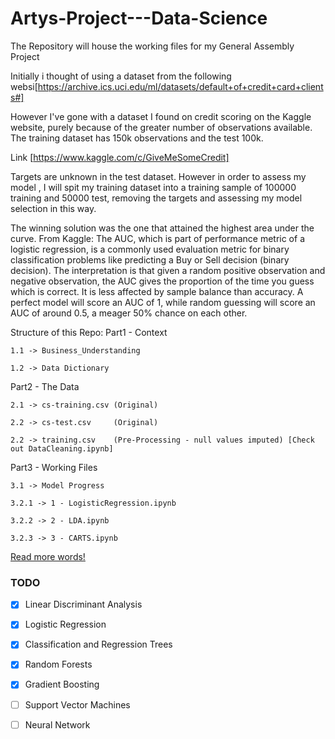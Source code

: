 # Artys-Project---Data-Science
The Repository will house the working files for my General Assembly Project

Initially i thought of using a dataset from the following websi[https://archive.ics.uci.edu/ml/datasets/default+of+credit+card+clients#]


However I've gone with a dataset I found on credit scoring on the Kaggle website, purely because of the greater number of observations available. The training dataset has 150k observations and the test 100k.

Link [https://www.kaggle.com/c/GiveMeSomeCredit]

Targets are unknown in the test dataset. However in order to assess my model , I will spit my training dataset into a training sample of 100000 training and 50000 test, removing the targets and assessing my model selection in this way.

The winning solution was the one that attained the highest area under the curve.
From Kaggle:
The AUC, which is part of performance metric of a logistic regression, is a commonly used evaluation metric for binary classification problems like predicting a Buy or Sell decision (binary decision). The interpretation is that given a random positive observation and negative observation, the AUC gives the proportion of the time you guess which is correct. It is less affected by sample balance than accuracy. A perfect model will score an AUC of 1, while random guessing will score an AUC of around 0.5, a meager 50% chance on each other.


Structure of this Repo:
Part1 - Context

    1.1 -> Business_Understanding
    
    1.2 -> Data Dictionary
    
Part2 - The Data

    2.1 -> cs-training.csv (Original)
    
    2.2 -> cs-test.csv     (Original)
    
    2.2 -> training.csv    (Pre-Processing - null values imputed) [Check out DataCleaning.ipynb]
    
Part3 - Working Files

    3.1 -> Model Progress
    
    3.2.1 -> 1 - LogisticRegression.ipynb
    
    3.2.2 -> 2 - LDA.ipynb
    
    3.2.3 -> 3 - CARTS.ipynb
    
    
    
[Read more words!](1_Data_Understanding.ipynb)

### TODO

- [x] Linear Discriminant Analysis
- [x] Logistic Regression
- [x] Classification and Regression Trees
- [x] Random Forests
- [x] Gradient Boosting 
- [ ] Support Vector Machines
- [ ] Neural Network




